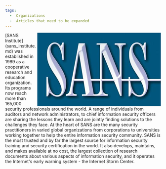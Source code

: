 ```yaml
---
tags:
  -  Organizations
  -  Articles that need to be expanded
---
```

<img align="right" src="assets/images/400px-SANS.jpeg">
[SANS Institute](sans_institute.md) was established in 1989 as a
cooperative research and education organization. Its programs now reach
more than 165,000 security professionals around the world. A range of
individuals from auditors and network administrators, to chief
information security officers are sharing the lessons they learn and are
jointly finding solutions to the challenges they face. At the heart of
SANS are the many security practitioners in varied global organizations
from corporations to universities working together to help the entire
information security community. SANS is the most trusted and by far the
largest source for information security training and security
certification in the world. It also develops, maintains, and makes
available at no cost, the largest collection of research documents about
various aspects of information security, and it operates the Internet's
early warning system - the Internet Storm Center.

